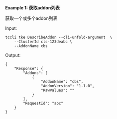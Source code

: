 **Example 1: 获取addon列表**

获取一个或多个addon列表

Input: 

```
tccli tke DescribeAddon --cli-unfold-argument  \
    --ClusterId cls-123deabc \
    --AddonName cbs
```

Output: 
```
{
    "Response": {
        "Addons": [
            {
                "AddonName": "cbs",
                "AddonVersion": "1.1.0",
                "RawValues": ""
            }
        ],
        "RequestId": "abc"
    }
}
```

